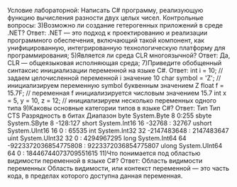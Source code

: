 Условие лабораторной:
  Написать C# программу, реализующую функцию вычисления разности двух целых чисел. 
Контрольные вопросы:
  3)Возможно ли создание гетерогенных приложений в среде .NET?
    Ответ: .NET — это подход к проектированию и реализации программного обеспечения, включающий такой компонент, как унифицированную,         интегрированную технологическую платформу для программирования;
  5)Является ли среда CLR многоязычной? 
    Ответ: Да, CLR — общеязыковая исполняющая среда;
  7)Приведите обобщенный синтаксис инициализации переменной на языке C#.
    Ответ: int i = 10;                   // задаем целочисленной переменной i значение 10
           char symbol = 'Z';            // инициализируем переменную symbol буквенным значением Z
           float f = 15.7F;              // переменная f инициализируется числовым значением 15.7
           int x = 5, y = 10, z = 12;    // инициализируем несколько переменных одного типа
  9)Каковы основные категории типов в языке C#? 
    Ответ:  Тип	    Тип CTS	     Разрядность в битах	Диапазон
           byte	  System.Byte	           8	           0:255
           sbyte	System.SByte	         8	          -128:127
           short	System.Int16	         16	          -32768 : 32767
           ushort	System.UInt16	         16	           0 : 65535
           int	  System.Int32	         32	          -2147483648 : 2147483647
           uint	  System.UInt32	         32	           0 : 4294967295
           long	  System.Int64	         64	          -9223372036854775808 : 9223372036854775807
           ulong	System.UInt64	         64	           0 : 18446744073709551615
  11)Что понимается под областью видимости переменной в языке C#? 
    Ответ: Область видимости переменных Область видимости, или контекст переменной — это часть кода, в пределах которого доступна данная  переменная.
